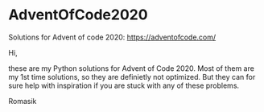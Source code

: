 # AdventOfCode2020
Solutions for Advent of code 2020: https://adventofcode.com/

Hi, 

these are my Python solutions for Advent of Code 2020.  Most of them are my 1st time solutions, so they are definietly not optimized. 
But they can for sure help with inspiration if you are stuck with any of these problems.

Romasik
